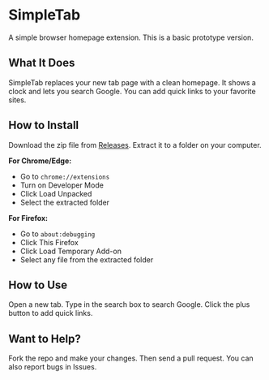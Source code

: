 # SimpleTab

A simple browser homepage extension. This is a basic prototype version.

## What It Does

SimpleTab replaces your new tab page with a clean homepage. It shows a clock and lets you search Google. You can add quick links to your favorite sites.

## How to Install

Download the zip file from [Releases](https://github.com/Tharun-Kumar-A-01/SimpleTab/releases). Extract it to a folder on your computer.

**For Chrome/Edge:**
- Go to `chrome://extensions`
- Turn on Developer Mode
- Click Load Unpacked
- Select the extracted folder

**For Firefox:**
- Go to `about:debugging`
- Click This Firefox
- Click Load Temporary Add-on
- Select any file from the extracted folder

## How to Use

Open a new tab. Type in the search box to search Google. Click the plus button to add quick links.

## Want to Help?

Fork the repo and make your changes. Then send a pull request. You can also report bugs in Issues.
